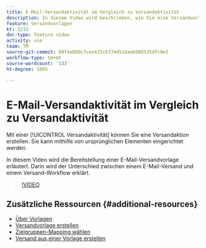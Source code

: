 ```yaml
---
title: E-Mail-Versandaktivität im Vergleich zu Versandaktivität
description: In diesem Video wird beschrieben, wie Sie eine Versandvorlage konfigurieren und verwenden.
feature: Versandvorlagen
kt: 3232
doc-type: feature video
activity: use
team: TM
source-git-commit: 88f4a8b0c7cee415c6f34d51daeb980535dfc0e5
workflow-type: tm+mt
source-wordcount: '133'
ht-degree: 100%

---
```



# E-Mail-Versandaktivität im Vergleich zu Versandaktivität

Mit einer [!UICONTROL Versandaktivität] können Sie eine Versandaktion erstellen. Sie kann mithilfe von ursprünglichen Elementen eingerichtet werden.

In diesem Video wird die Bereitstellung einer E-Mail-Versandvorlage erläutert. Darin wird der Unterschied zwischen einem E-Mail-Versand und einem Versand-Workflow erklärt.

>[!VIDEO](https://video.tv.adobe.com/v/24065?quality=12)

## Zusätzliche Ressourcen {#additional-resources}

* [Über Vorlagen](https://docs.adobe.com/content/help/de-DE/campaign-classic/using/sending-messages/using-delivery-templates/about-templates.html)
* [Versandvorlage erstellen](https://docs.adobe.com/content/help/de-DE/campaign-classic/using/sending-messages/using-delivery-templates/creating-a-delivery-template.html)
* [Zielgruppen-Mapping wählen](https://docs.adobe.com/content/help/de-DE/campaign-classic/using/sending-messages/using-delivery-templates/selecting-a-target-mapping.html)
* [Versand aus einer Vorlage erstellen](https://docs.adobe.com/content/help/de-DE/campaign-classic/using/sending-messages/using-delivery-templates/creating-a-delivery-from-a-template.html)
